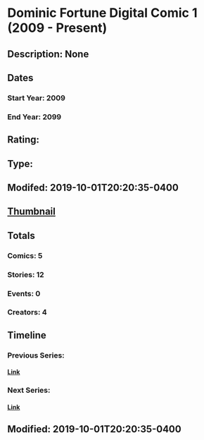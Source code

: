 # Dominic Fortune Digital Comic 1 (2009 - Present)
## Description: None
## Dates
### Start Year: 2009
### End Year: 2099
## Rating: 
## Type: 
## Modifed: 2019-10-01T20:20:35-0400
## [Thumbnail](http://i.annihil.us/u/prod/marvel/i/mg/6/c0/5d93b50784b7c.jpg)
## Totals
### Comics: 5
### Stories: 12
### Events: 0
### Creators: 4
## Timeline
### Previous Series: 
#### [Link]()
### Next Series: 
#### [Link]()
## Modified: 2019-10-01T20:20:35-0400